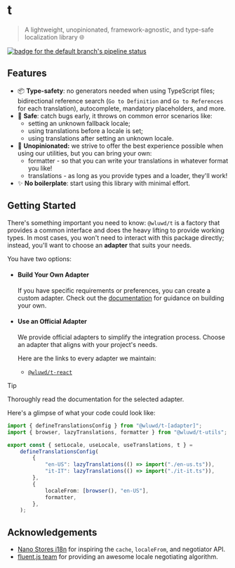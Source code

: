 # t

> A lightweight, unopinionated, framework-agnostic, and type-safe localization library 🌐

[![badge for the default branch's pipeline status](https://github.com/wluwd/t/actions/workflows/ci.yml/badge.svg?branch=trunk)](https://github.com/wluwd/t/actions/workflows/ci.yml)

## Features

- 📦 **Type-safety**: no generators needed when using TypeScript files; bidirectional reference search (`Go to Definition` and `Go to References` for each translation), autocomplete, mandatory placeholders, and more.
- 🦺 **Safe**: catch bugs early, it throws on common error scenarios like:
  - setting an unknown fallback locale;
  - using translations before a locale is set;
  - using translations after setting an unknown locale.
- 🫧 **Unopinionated:** we strive to offer the best experience possible when using our utilities, but you can bring your own:
  - formatter - so that you can write your translations in whatever format you like!
  - translations - as long as you provide types and a loader, they'll work!
- ✨ **No boilerplate**: start using this library with minimal effort.

## Getting Started

There's something important you need to know: `@wluwd/t` is a factory that provides a common interface and does the heavy lifting to provide working types. In most cases, you won't need to interact with this package directly; instead, you'll want to choose an **adapter** that suits your needs.

You have two options:

- #### Build Your Own Adapter

  If you have specific requirements or preferences, you can create a custom adapter. Check out the [documentation](packages/t) for guidance on building your own.

- #### Use an Official Adapter

  We provide official adapters to simplify the integration process. Choose an adapter that aligns with your project's needs.

  Here are the links to every adapter we maintain:

  - [`@wluwd/t-react`](packages/t-react)

> [!TIP]
> Thoroughly read the documentation for the selected adapter.

Here's a glimpse of what your code could look like:

<!-- eslint-skip -->

```ts
import { defineTranslationsConfig } from "@wluwd/t-[adapter]";
import { browser, lazyTranslations, formatter } from "@wluwd/t-utils";

export const { setLocale, useLocale, useTranslations, t } =
	defineTranslationsConfig(
		{
			"en-US": lazyTranslations(() => import("./en-us.ts")),
			"it-IT": lazyTranslations(() => import("./it-it.ts")),
		},
		{
			localeFrom: [browser(), "en-US"],
			formatter,
		},
	);
```

## Acknowledgements

- [Nano Stores i18n](https://github.com/nanostores/i18n) for inspiring the `cache`, `localeFrom`, and negotiator API.
- [fluent.js team](https://github.com/projectfluent/fluent.js) for providing an awesome locale negotiating algorithm.
